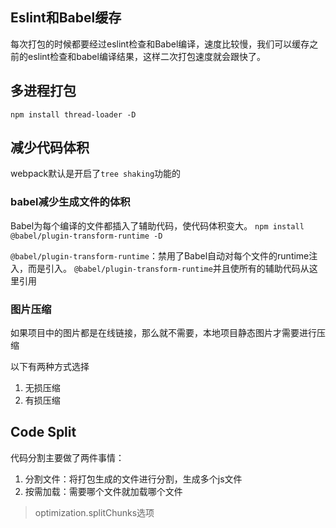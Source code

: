 ## Eslint和Babel缓存
每次打包的时候都要经过eslint检查和Babel编译，速度比较慢，我们可以缓存之前的eslint检查和babel编译结果，这样二次打包速度就会跟快了。

## 多进程打包
`npm install thread-loader -D`

## 减少代码体积
webpack默认是开启了`tree shaking`功能的
### babel减少生成文件的体积
Babel为每个编译的文件都插入了辅助代码，使代码体积变大。
`npm install @babel/plugin-transform-runtime -D`


`@babel/plugin-transform-runtime`：禁用了Babel自动对每个文件的runtime注入，而是引入。
`@babel/plugin-transform-runtime`并且使所有的辅助代码从这里引用

### 图片压缩
如果项目中的图片都是在线链接，那么就不需要，本地项目静态图片才需要进行压缩

以下有两种方式选择
1. 无损压缩
2. 有损压缩

## Code Split
代码分割主要做了两件事情：
1. 分割文件：将打包生成的文件进行分割，生成多个js文件
2. 按需加载：需要哪个文件就加载哪个文件
> optimization.splitChunks选项
